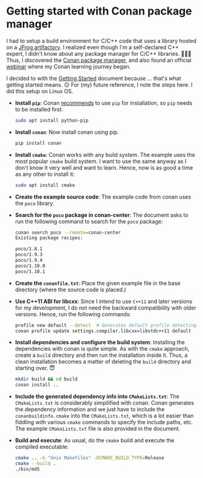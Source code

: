Getting started with Conan package manager
==========================================

I had to setup a build environment for C/C++ code that uses a library hosted on a [JFrog artifactory](https://jfrog.com/artifactory/). I realized even though I'm a self-declared C++ expert, I didn't know about any package manager for C/C++ libraries. 🤦🏽‍♂️ Thus, I discovered the [Conan package manager](https://conan.io/), and also found an official [webinar](https://www.youtube.com/watch?v=xBLjXdyh3zs&t=2561s) where my Conan learning journey began.

I decided to with the [Getting Started](https://docs.conan.io/en/latest/getting_started.html) document because ... that's what getting started means. 😐 For (my) future reference, I note the steps here. I did this setup on Linux OS.  

* **Install `pip`**: Conan [recommends](https://docs.conan.io/en/latest/installation.html) to use `pip` for installation, so `pip` needs to be installed first.

  ```bash
  sudo apt install python-pip
  ```

* **Install `conan`**: Now install conan using pip.

  ```bash
  pip install conan
  ```

* **Install `cmake`**: Conan works with any build system. The example uses the most popular `cmake` build system. I want to use the same anyway as I don't know it very well and want to learn. Hence, now is as good a time as any other to install it:

  ```bash
  sudo apt install cmake
  ```

* **Create the example source code**: The example code from conan uses the `poco` library.

* **Search for the `poco` package in conan-center**: The document asks to run the following command to search for the `poco` package:

  ```bash
  conan search poco --remote=conan-center
  Existing package recipes:

  poco/1.8.1
  poco/1.9.3
  poco/1.9.4
  poco/1.10.0
  poco/1.10.1
  ```

* **Create the `conanfile.txt`**: Place the given example file in the base directory (where the source code is placed.)

* **Use C++11 ABI for libcxx**: Since I intend to use `C++11` and later versions for my development, I do not need the backward compatibility with older versions. Hence, run the following commands:

  ```bash
  profile new default --detect  # Generates default profile detecting GCC and sets old ABI
  conan profile update settings.compiler.libcxx=libstdc++11 default  # Sets libcxx to C++11 ABI
  ```

* **Install dependencies and configure the build system**: Installing the dependencies with conan is quite simple. As with the `cmake` approach, create a `build` directory and then run the installation inside it. Thus, a clean installation becomes a matter of deleting the `build` directory and starting over. 😇

  ```bash
  mkdir build && cd build
  conan install ..
  ```

* **Include the generated dependency info into `CMakeLists.txt`**: The `CMakeLists.txt` is considerably simpilified with conan. Conan generates the dependency information and we just have to include the `conanbuildinfo.cmake` into the `CMakeLists.txt`, which is a lot easier than fiddling with various `cmake` commands to specify the include paths, etc. The example `CMakeLists.txt` file is also provided in the document.

* **Build and execute**: As usual, do the `cmake` build and execute the compiled executable:

  ```bash
  cmake .. -G "Unix Makefiles" -DCMAKE_BUILD_TYPE=Release
  cmake --build .
  ./bin/md5
  ```
